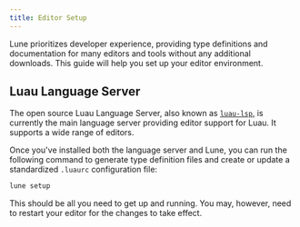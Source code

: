 ```yaml
---
title: Editor Setup
---
```


Lune prioritizes developer experience, providing type definitions and documentation for many editors and tools without any additional downloads. This guide will help you set up your editor environment.

## Luau Language Server

The open source Luau Language Server, also known as [`luau-lsp`](https://github.com/JohnnyMorganz/luau-lsp), is currently the main language server providing editor support for Luau. It supports a wide range of editors.

Once you've installed both the language server and Lune, you can run the following command to generate type definition files and create or update a standardized `.luaurc` configuration file:

```bash title="Terminal"
lune setup
```

This should be all you need to get up and running. You may, however, need to restart your editor for the changes to take effect.
